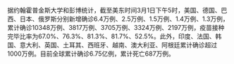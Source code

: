 据约翰霍普金斯大学和彭博统计，截至美东时间3月1日下午5时，美国、德国、巴西、日本、俄罗斯分别新增确诊6.4万例、2.5万例、1.5万例、1.4万例、1.3万例，累计确诊10348万例、3817万例、3705万例、3324万例、2197万例，疫苗接种完毕比率为67.0%、76.3%、81.3%、81.7%、52.5%。此外，印度、法国、韩国、意大利、英国、土耳其、西班牙、越南、澳大利亚、阿根廷累计确诊超过1000万例。目前全球累计确诊6.75亿例，累计死亡687万例。